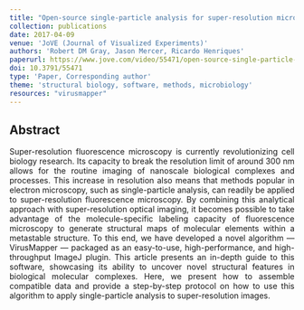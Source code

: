 ```yaml
---
title: "Open-source single-particle analysis for super-resolution microscopy with VirusMapper"
collection: publications
date: 2017-04-09
venue: 'JoVE (Journal of Visualized Experiments)'
authors: 'Robert DM Gray, Jason Mercer, Ricardo Henriques'
paperurl: https://www.jove.com/video/55471/open-source-single-particle-analysis-for-super-resolution-microscopy?status=a57477k
doi: 10.3791/55471
type: 'Paper, Corresponding author'
theme: 'structural biology, software, methods, microbiology'
resources: "virusmapper"
---
```


<h2> Abstract </h2>
<p align= "justify">
Super-resolution fluorescence microscopy is currently revolutionizing cell biology research. Its capacity to break the resolution limit of around 300 nm allows for the routine imaging of nanoscale biological complexes and processes. This increase in resolution also means that methods popular in electron microscopy, such as single-particle analysis, can readily be applied to super-resolution fluorescence microscopy. By combining this analytical approach with super-resolution optical imaging, it becomes possible to take advantage of the molecule-specific labeling capacity of fluorescence microscopy to generate structural maps of molecular elements within a metastable structure. To this end, we have developed a novel algorithm — VirusMapper — packaged as an easy-to-use, high-performance, and high-throughput ImageJ plugin. This article presents an in-depth guide to this software, showcasing its ability to uncover novel structural features in biological molecular complexes. Here, we present how to assemble compatible data and provide a step-by-step protocol on how to use this algorithm to apply single-particle analysis to super-resolution images.
